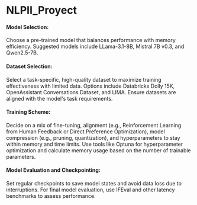 # NLPII_Proyect

#### Model Selection:
Choose a pre-trained model that balances performance with memory efficiency. Suggested models include LLama-3.1-8B, Mistral 7B v0.3, and Qwen2.5-7B.

#### Dataset Selection:
Select a task-specific, high-quality dataset to maximize training effectiveness with limited data. Options include Databricks Dolly 15K, OpenAssistant Conversations Dataset, and LIMA. Ensure datasets are aligned with the model's task requirements.

#### Training Scheme:
Decide on a mix of fine-tuning, alignment (e.g., Reinforcement Learning from Human Feedback or Direct Preference Optimization), model compression (e.g., pruning, quantization), and hyperparameters to stay within memory and time limits.
Use tools like Optuna for hyperparameter optimization and calculate memory usage based on the number of trainable parameters.

#### Model Evaluation and Checkpointing:
Set regular checkpoints to save model states and avoid data loss due to interruptions. For final model evaluation, use IFEval and other latency benchmarks to assess performance.
